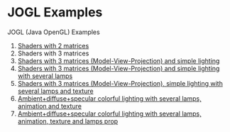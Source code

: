 # JOGL Examples
JOGL (Java OpenGL) Examples

1. [Shaders with 2 matrices](https://github.com/congard/jogl-examples/tree/master/jogl-shaders-2matrices)
1. Shaders with 3 matrices
1. [Shaders with 3 matrices (Model-View-Projection) and simple lighting](https://github.com/congard/jogl-examples/tree/master/shaders-3matrices_mvp-simpe-lighting)
1. [Shaders with 3 matrices (Model-View-Projection) and simple lighting with several lamps](https://github.com/congard/jogl-examples/tree/master/shaders-3mat_mvp-simple-lighting_several-lamps)
1. [Shaders with 3 matrices (Model-View-Projection), simple lighting with several lamps and texture](https://github.com/congard/jogl-examples/tree/master/shaders-3mat_mvp-ssllighting-texture)
1. [Ambient+diffuse+specular colorful lighting with several lamps, animation and texture](https://github.com/congard/jogl-examples/tree/master/lighting_colorful_ambient_diffuse_specular-several_lamps-texture-animation)
1. [Ambient+diffuse+specular colorful lighting with several lamps, animation, texture and lamps prop](https://github.com/congard/jogl-examples/tree/master/lighting_colorful_ambient_diffuse_specular-several_lamps-texture-animation-lampsprop)
